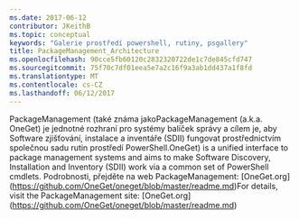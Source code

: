 ```yaml
---
ms.date: 2017-06-12
contributor: JKeithB
ms.topic: conceptual
keywords: "Galerie prostředí powershell, rutiny, psgallery"
title: PackageManagement_Architecture
ms.openlocfilehash: 90cce5fb60120c2832320722de1c7de845cfd747
ms.sourcegitcommit: 75f70c7df01eea5e7a2c16f9a3ab1dd437a1f8fd
ms.translationtype: MT
ms.contentlocale: cs-CZ
ms.lasthandoff: 06/12/2017
---
```

<span data-ttu-id="b079f-103">PackageManagement (také známa jako</span><span class="sxs-lookup"><span data-stu-id="b079f-103">PackageManagement (a.k.a.</span></span> <span data-ttu-id="b079f-104">OneGet) je jednotné rozhraní pro systémy balíček správy a cílem je, aby Software zjišťování, instalace a inventáře (SDII) fungovat prostřednictvím společnou sadu rutin prostředí PowerShell.</span><span class="sxs-lookup"><span data-stu-id="b079f-104">OneGet) is a unified interface to package management systems and aims to make Software Discovery, Installation and Inventory (SDII) work via a common set of PowerShell cmdlets.</span></span> <span data-ttu-id="b079f-105">Podrobnosti, přejděte na web PackageManagement: [OneGet.org] (https://github.com/OneGet/oneget/blob/master/readme.md)</span><span class="sxs-lookup"><span data-stu-id="b079f-105">For details, visit the PackageManagement site: [OneGet.org] (https://github.com/OneGet/oneget/blob/master/readme.md)</span></span>


